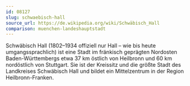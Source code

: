 ```yaml
---
id: 08127
slug: schwaebisch-hall
source_url: https://de.wikipedia.org/wiki/Schwäbisch_Hall
comparison: muenchen-landeshauptstadt
---
```


Schwäbisch Hall (1802–1934 offiziell nur Hall – wie bis heute umgangssprachlich) ist eine Stadt im fränkisch geprägten Nordosten Baden-Württembergs etwa 37 km östlich von Heilbronn und 60 km nordöstlich von Stuttgart. Sie ist der Kreissitz und die größte Stadt des Landkreises Schwäbisch Hall und bildet ein Mittelzentrum in der Region Heilbronn-Franken.
